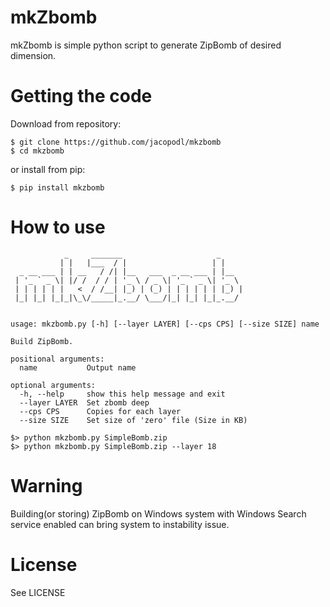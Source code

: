 # mkZbomb
mkZbomb is simple python script to generate ZipBomb of desired dimension.

# Getting the code
Download from repository:

    $ git clone https://github.com/jacopodl/mkzbomb
    $ cd mkzbomb

or install from pip:
    
    $ pip install mkzbomb
    
# How to use
                _     _______                     _
               | |   |___  / |                   | |
      _ __ ___ | | __   / /| |__   ___  _ __ ___ | |__
     | '_ ` _ \| |/ /  / / | '_ \ / _ \| '_ ` _ \| '_ \
     | | | | | |   <  / /__| |_) | (_) | | | | | | |_) |
     |_| |_| |_|_|\_\/_____|_.__/ \___/|_| |_| |_|_.__/


    usage: mkzbomb.py [-h] [--layer LAYER] [--cps CPS] [--size SIZE] name

    Build ZipBomb.

    positional arguments:
      name           Output name

    optional arguments:
      -h, --help     show this help message and exit
      --layer LAYER  Set zbomb deep
      --cps CPS      Copies for each layer
      --size SIZE    Set size of 'zero' file (Size in KB)
    
    $> python mkzbomb.py SimpleBomb.zip
    $> python mkzbomb.py SimpleBomb.zip --layer 18
 
# Warning
Building(or storing) ZipBomb on Windows system with Windows Search service enabled can bring system to instability issue.
    
# License
See LICENSE
